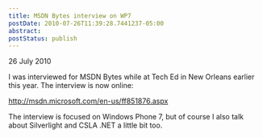 ```yaml
---
title: MSDN Bytes interview on WP7
postDate: 2010-07-26T11:39:28.7441237-05:00
abstract: 
postStatus: publish
---
```

26 July 2010

I was interviewed for MSDN Bytes while at Tech Ed in New Orleans earlier this year. The interview is now online:

http://msdn.microsoft.com/en-us/ff851876.aspx

The interview is focused on Windows Phone 7, but of course I also talk about Silverlight and CSLA .NET a little bit too.
